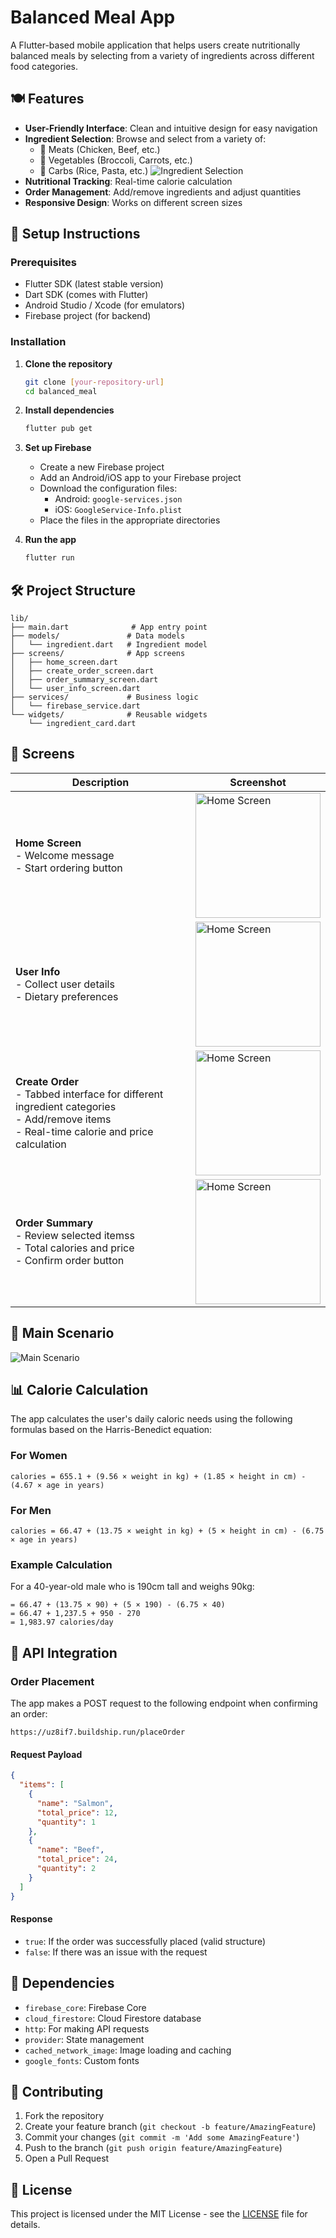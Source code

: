 # Balanced Meal App

A Flutter-based mobile application that helps users create nutritionally balanced meals by selecting from a variety of ingredients across different food categories.

## 🍽️ Features

- **User-Friendly Interface**: Clean and intuitive design for easy navigation
- **Ingredient Selection**: Browse and select from a variety of:
  - 🥩 Meats (Chicken, Beef, etc.)
  - 🥦 Vegetables (Broccoli, Carrots, etc.)
  - 🍚 Carbs (Rice, Pasta, etc.)
    ![Ingredient Selection](docs/views/Catograries.png)
- **Nutritional Tracking**: Real-time calorie calculation
- **Order Management**: Add/remove ingredients and adjust quantities
- **Responsive Design**: Works on different screen sizes

## 🚀 Setup Instructions

### Prerequisites

- Flutter SDK (latest stable version)
- Dart SDK (comes with Flutter)
- Android Studio / Xcode (for emulators)
- Firebase project (for backend)

### Installation

1. **Clone the repository**
   ```bash
   git clone [your-repository-url]
   cd balanced_meal
   ```

2. **Install dependencies**
   ```bash
   flutter pub get
   ```

3. **Set up Firebase**
   - Create a new Firebase project
   - Add an Android/iOS app to your Firebase project
   - Download the configuration files:
     - Android: `google-services.json`
     - iOS: `GoogleService-Info.plist`
   - Place the files in the appropriate directories

4. **Run the app**
   ```bash
   flutter run
   ```

## 🛠️ Project Structure

```
lib/
├── main.dart              # App entry point
├── models/               # Data models
│   └── ingredient.dart   # Ingredient model
├── screens/              # App screens
│   ├── home_screen.dart
│   ├── create_order_screen.dart
│   ├── order_summary_screen.dart
│   └── user_info_screen.dart
├── services/             # Business logic
│   └── firebase_service.dart
└── widgets/              # Reusable widgets
    └── ingredient_card.dart
```

## 📱 Screens

| Description | Screenshot |
|-------------|------------|
| **Home Screen**<br>- Welcome message<br>- Start ordering button | <img src="docs/views/Home.png" alt="Home Screen" width="200" /> |
| **User Info**<br>- Collect user details<br>- Dietary preferences | <img src="docs/views/User_Info.png" alt="Home Screen" width="200" /> |
| **Create Order**<br>- Tabbed interface for different ingredient categories <br> - Add/remove items <br>- Real-time calorie and price calculation | <img src="docs/views/Place_Order.png" alt="Home Screen" width="200" /> |
| **Order Summary**<br> - Review selected itemss<br>- Total calories and price<br>- Confirm order button | <img src="docs/views/Confirm_Order%20.png" alt="Home Screen" width="200" /> |

## 📱 Main Scenario

![Main Scenario](docs/views/Main_Scenario.png)

## 📊 Calorie Calculation

The app calculates the user's daily caloric needs using the following formulas based on the Harris-Benedict equation:

### For Women
```
calories = 655.1 + (9.56 × weight in kg) + (1.85 × height in cm) - (4.67 × age in years)
```

### For Men
```
calories = 66.47 + (13.75 × weight in kg) + (5 × height in cm) - (6.75 × age in years)
```

### Example Calculation
For a 40-year-old male who is 190cm tall and weighs 90kg:
```
= 66.47 + (13.75 × 90) + (5 × 190) - (6.75 × 40)
= 66.47 + 1,237.5 + 950 - 270
= 1,983.97 calories/day
```

## 🔌 API Integration

### Order Placement

The app makes a POST request to the following endpoint when confirming an order:

```
https://uz8if7.buildship.run/placeOrder
```

#### Request Payload

```json
{
  "items": [
    {
      "name": "Salmon",
      "total_price": 12,
      "quantity": 1
    },
    {
      "name": "Beef",
      "total_price": 24,
      "quantity": 2
    }
  ]
}
```

#### Response

- `true`: If the order was successfully placed (valid structure)
- `false`: If there was an issue with the request

## 🔧 Dependencies

- `firebase_core`: Firebase Core
- `cloud_firestore`: Cloud Firestore database
- `http`: For making API requests
- `provider`: State management
- `cached_network_image`: Image loading and caching
- `google_fonts`: Custom fonts

## 🤝 Contributing

1. Fork the repository
2. Create your feature branch (`git checkout -b feature/AmazingFeature`)
3. Commit your changes (`git commit -m 'Add some AmazingFeature'`)
4. Push to the branch (`git push origin feature/AmazingFeature`)
5. Open a Pull Request

## 📄 License

This project is licensed under the MIT License - see the [LICENSE](LICENSE) file for details.
